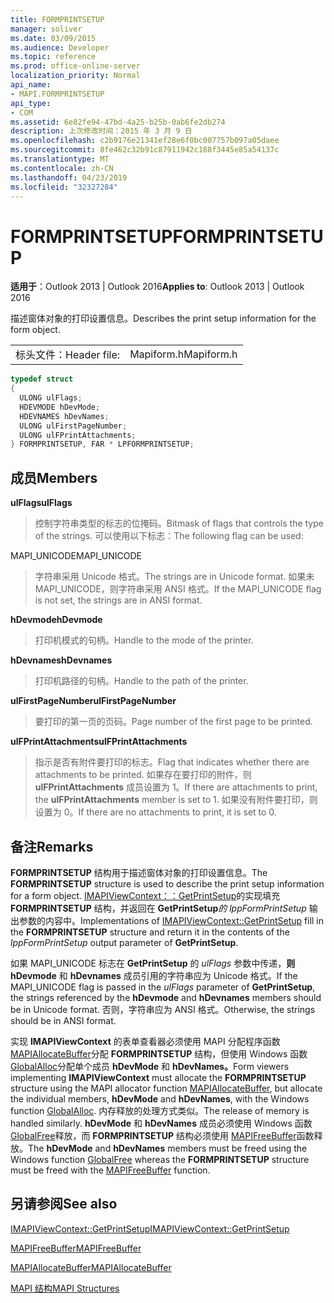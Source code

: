 ```yaml
---
title: FORMPRINTSETUP
manager: soliver
ms.date: 03/09/2015
ms.audience: Developer
ms.topic: reference
ms.prod: office-online-server
localization_priority: Normal
api_name:
- MAPI.FORMPRINTSETUP
api_type:
- COM
ms.assetid: 6e82fe94-47bd-4a25-b25b-0ab6fe2db274
description: 上次修改时间：2015 年 3 月 9 日
ms.openlocfilehash: c2b9176e21341ef28e6f0bc007757b097a05daee
ms.sourcegitcommit: 8fe462c32b91c87911942c188f3445e85a54137c
ms.translationtype: MT
ms.contentlocale: zh-CN
ms.lasthandoff: 04/23/2019
ms.locfileid: "32327284"
---
```

# <a name="formprintsetup"></a><span data-ttu-id="6a22a-103">FORMPRINTSETUP</span><span class="sxs-lookup"><span data-stu-id="6a22a-103">FORMPRINTSETUP</span></span>

  
  
<span data-ttu-id="6a22a-104">**适用于**：Outlook 2013 | Outlook 2016</span><span class="sxs-lookup"><span data-stu-id="6a22a-104">**Applies to**: Outlook 2013 | Outlook 2016</span></span> 
  
<span data-ttu-id="6a22a-105">描述窗体对象的打印设置信息。</span><span class="sxs-lookup"><span data-stu-id="6a22a-105">Describes the print setup information for the form object.</span></span> 
  
|||
|:-----|:-----|
|<span data-ttu-id="6a22a-106">标头文件：</span><span class="sxs-lookup"><span data-stu-id="6a22a-106">Header file:</span></span>  <br/> |<span data-ttu-id="6a22a-107">Mapiform.h</span><span class="sxs-lookup"><span data-stu-id="6a22a-107">Mapiform.h</span></span>  <br/> |
   
```cpp
typedef struct
{
  ULONG ulFlags;
  HDEVMODE hDevMode;
  HDEVNAMES hDevNames;
  ULONG ulFirstPageNumber;
  ULONG ulFPrintAttachments;
} FORMPRINTSETUP, FAR * LPFORMPRINTSETUP;

```

## <a name="members"></a><span data-ttu-id="6a22a-108">成员</span><span class="sxs-lookup"><span data-stu-id="6a22a-108">Members</span></span>

 <span data-ttu-id="6a22a-109">**ulFlags**</span><span class="sxs-lookup"><span data-stu-id="6a22a-109">**ulFlags**</span></span>
  
> <span data-ttu-id="6a22a-110">控制字符串类型的标志的位掩码。</span><span class="sxs-lookup"><span data-stu-id="6a22a-110">Bitmask of flags that controls the type of the strings.</span></span> <span data-ttu-id="6a22a-111">可以使用以下标志：</span><span class="sxs-lookup"><span data-stu-id="6a22a-111">The following flag can be used:</span></span>
    
<span data-ttu-id="6a22a-112">MAPI_UNICODE</span><span class="sxs-lookup"><span data-stu-id="6a22a-112">MAPI_UNICODE</span></span> 
  
> <span data-ttu-id="6a22a-113">字符串采用 Unicode 格式。</span><span class="sxs-lookup"><span data-stu-id="6a22a-113">The strings are in Unicode format.</span></span> <span data-ttu-id="6a22a-114">如果未MAPI_UNICODE，则字符串采用 ANSI 格式。</span><span class="sxs-lookup"><span data-stu-id="6a22a-114">If the MAPI_UNICODE flag is not set, the strings are in ANSI format.</span></span>
    
 <span data-ttu-id="6a22a-115">**hDevmode**</span><span class="sxs-lookup"><span data-stu-id="6a22a-115">**hDevmode**</span></span>
  
> <span data-ttu-id="6a22a-116">打印机模式的句柄。</span><span class="sxs-lookup"><span data-stu-id="6a22a-116">Handle to the mode of the printer.</span></span>
    
 <span data-ttu-id="6a22a-117">**hDevnames**</span><span class="sxs-lookup"><span data-stu-id="6a22a-117">**hDevnames**</span></span>
  
> <span data-ttu-id="6a22a-118">打印机路径的句柄。</span><span class="sxs-lookup"><span data-stu-id="6a22a-118">Handle to the path of the printer.</span></span>
    
 <span data-ttu-id="6a22a-119">**ulFirstPageNumber**</span><span class="sxs-lookup"><span data-stu-id="6a22a-119">**ulFirstPageNumber**</span></span>
  
> <span data-ttu-id="6a22a-120">要打印的第一页的页码。</span><span class="sxs-lookup"><span data-stu-id="6a22a-120">Page number of the first page to be printed.</span></span>
    
 <span data-ttu-id="6a22a-121">**ulFPrintAttachments**</span><span class="sxs-lookup"><span data-stu-id="6a22a-121">**ulFPrintAttachments**</span></span>
  
> <span data-ttu-id="6a22a-122">指示是否有附件要打印的标志。</span><span class="sxs-lookup"><span data-stu-id="6a22a-122">Flag that indicates whether there are attachments to be printed.</span></span> <span data-ttu-id="6a22a-123">如果存在要打印的附件，则 **ulFPrintAttachments** 成员设置为 1。</span><span class="sxs-lookup"><span data-stu-id="6a22a-123">If there are attachments to print, the **ulFPrintAttachments** member is set to 1.</span></span> <span data-ttu-id="6a22a-124">如果没有附件要打印，则设置为 0。</span><span class="sxs-lookup"><span data-stu-id="6a22a-124">If there are no attachments to print, it is set to 0.</span></span> 
    
## <a name="remarks"></a><span data-ttu-id="6a22a-125">备注</span><span class="sxs-lookup"><span data-stu-id="6a22a-125">Remarks</span></span>

<span data-ttu-id="6a22a-126">**FORMPRINTSETUP** 结构用于描述窗体对象的打印设置信息。</span><span class="sxs-lookup"><span data-stu-id="6a22a-126">The **FORMPRINTSETUP** structure is used to describe the print setup information for a form object.</span></span> <span data-ttu-id="6a22a-127">[IMAPIViewContext：：GetPrintSetup](imapiviewcontext-getprintsetup.md)的实现填充 **FORMPRINTSETUP** 结构，并返回在 **GetPrintSetup**_的 lppFormPrintSetup_ 输出参数的内容中。</span><span class="sxs-lookup"><span data-stu-id="6a22a-127">Implementations of [IMAPIViewContext::GetPrintSetup](imapiviewcontext-getprintsetup.md) fill in the **FORMPRINTSETUP** structure and return it in the contents of the  _lppFormPrintSetup_ output parameter of **GetPrintSetup**.</span></span>
  
<span data-ttu-id="6a22a-128">如果 MAPI_UNICODE 标志在 **GetPrintSetup** 的 _ulFlags_ 参数中传递，**则 hDevmode** 和 **hDevnames** 成员引用的字符串应为 Unicode 格式。</span><span class="sxs-lookup"><span data-stu-id="6a22a-128">If the MAPI_UNICODE flag is passed in the  _ulFlags_ parameter of **GetPrintSetup**, the strings referenced by the **hDevmode** and **hDevnames** members should be in Unicode format.</span></span> <span data-ttu-id="6a22a-129">否则，字符串应为 ANSI 格式。</span><span class="sxs-lookup"><span data-stu-id="6a22a-129">Otherwise, the strings should be in ANSI format.</span></span> 
  
<span data-ttu-id="6a22a-130">实现 **IMAPIViewContext** 的表单查看器必须使用 MAPI 分配程序函数 [MAPIAllocateBuffer](mapiallocatebuffer.md)分配 **FORMPRINTSETUP** 结构，但使用 Windows 函数 [GlobalAlloc](https://go.microsoft.com/fwlink/?LinkId=132110)分配单个成员 **hDevMode** 和 **hDevNames。**</span><span class="sxs-lookup"><span data-stu-id="6a22a-130">Form viewers implementing **IMAPIViewContext** must allocate the **FORMPRINTSETUP** structure using the MAPI allocator function [MAPIAllocateBuffer](mapiallocatebuffer.md), but allocate the individual members, **hDevMode** and **hDevNames**, with the Windows function [GlobalAlloc](https://go.microsoft.com/fwlink/?LinkId=132110).</span></span> <span data-ttu-id="6a22a-131">内存释放的处理方式类似。</span><span class="sxs-lookup"><span data-stu-id="6a22a-131">The release of memory is handled similarly.</span></span> <span data-ttu-id="6a22a-132">**hDevMode** 和 **hDevNames** 成员必须使用 Windows 函数 [GlobalFree](https://go.microsoft.com/fwlink/?LinkId=132108)释放，而 **FORMPRINTSETUP** 结构必须使用 [MAPIFreeBuffer](mapifreebuffer.md)函数释放。</span><span class="sxs-lookup"><span data-stu-id="6a22a-132">The **hDevMode** and **hDevNames** members must be freed using the Windows function [GlobalFree](https://go.microsoft.com/fwlink/?LinkId=132108) whereas the **FORMPRINTSETUP** structure must be freed with the [MAPIFreeBuffer](mapifreebuffer.md) function.</span></span> 
  
## <a name="see-also"></a><span data-ttu-id="6a22a-133">另请参阅</span><span class="sxs-lookup"><span data-stu-id="6a22a-133">See also</span></span>



[<span data-ttu-id="6a22a-134">IMAPIViewContext::GetPrintSetup</span><span class="sxs-lookup"><span data-stu-id="6a22a-134">IMAPIViewContext::GetPrintSetup</span></span>](imapiviewcontext-getprintsetup.md)
  
[<span data-ttu-id="6a22a-135">MAPIFreeBuffer</span><span class="sxs-lookup"><span data-stu-id="6a22a-135">MAPIFreeBuffer</span></span>](mapifreebuffer.md)
  
[<span data-ttu-id="6a22a-136">MAPIAllocateBuffer</span><span class="sxs-lookup"><span data-stu-id="6a22a-136">MAPIAllocateBuffer</span></span>](mapiallocatebuffer.md)


[<span data-ttu-id="6a22a-137">MAPI 结构</span><span class="sxs-lookup"><span data-stu-id="6a22a-137">MAPI Structures</span></span>](mapi-structures.md)

